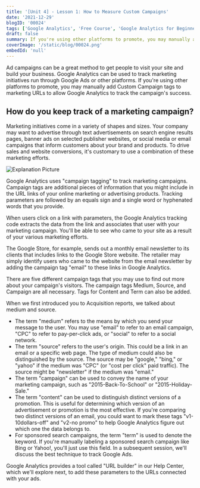 ```yaml
---
title: '[Unit 4] - Lesson 1: How to Measure Custom Campaigns'
date: '2021-12-29'
blogID: '00024'
tags: ['Google Analytics', 'Free Course', 'Google Analytics for Beginners']
draft: false
summary: If you're using other platforms to promote, you may manually add Custom Campaign tags to marketing URLs to allow Google Analytics to track the campaign's success.
coverImage: '/static/blog/00024.png'
embedId: 'null'
---
```


Ad campaigns can be a great method to get people to visit your site and build your business. Google Analytics can be used to track marketing initiatives run through Google Ads or other platforms. If you're using other platforms to promote, you may manually add Custom Campaign tags to marketing URLs to allow Google Analytics to track the campaign's success.

## How do you keep track of a marketing campaign?

Marketing initiatives come in a variety of shapes and sizes. Your company may want to advertise through text advertisements on search engine results pages, banner ads on selected publisher websites, or social media or email campaigns that inform customers about your brand and products. To drive sales and website conversions, it's customary to use a combination of these marketing efforts.

![Explanation Picture](/static/blog/00024_1.png)

Google Analytics uses "campaign tagging" to track marketing campaigns. Campaign tags are additional pieces of information that you might include in the URL links of your online marketing or advertising products. Tracking parameters are followed by an equals sign and a single word or hyphenated words that you provide.

When users click on a link with parameters, the Google Analytics tracking code extracts the data from the link and associates that user with your marketing campaign. You'll be able to see who came to your site as a result of your various marketing efforts.

The Google Store, for example, sends out a monthly email newsletter to its clients that includes links to the Google Store website. The retailer may simply identify users who came to the website from the email newsletter by adding the campaign tag "email" to these links in Google Analytics.

There are five different campaign tags that you may use to find out more about your campaign's visitors. The campaign tags Medium, Source, and Campaign are all necessary. Tags for Content and Term can also be added.

When we first introduced you to Acquisition reports, we talked about medium and source.

- The term "medium" refers to the means by which you send your message to the user. You may use "email" to refer to an email campaign, "CPC" to refer to pay-per-click ads, or "social" to refer to a social network.
- The term "source" refers to the user's origin. This could be a link in an email or a specific web page. The type of medium could also be distinguished by the source. The source may be "google," "bing," or "yahoo" if the medium was "CPC" (or "cost per click" paid traffic). The source might be "newsletter" if the medium was "email."
- The term "campaign" can be used to convey the name of your marketing campaign, such as "2015-Back-To-School" or "2015-Holiday-Sale."
- The term "content" can be used to distinguish distinct versions of a promotion. This is useful for determining which version of an advertisement or promotion is the most effective. If you're comparing two distinct versions of an email, you could want to mark these tags "v1-10dollars-off" and "v2-no promo" to help Google Analytics figure out which one the data belongs to.
- For sponsored search campaigns, the term "term" is used to denote the keyword. If you're manually labeling a sponsored search campaign like Bing or Yahoo!, you'll just use this field. In a subsequent session, we'll discuss the best technique to track Google Ads.

Google Analytics provides a tool called "URL builder" in our Help Center, which we'll explore next, to add these parameters to the URLs connected with your ads.
